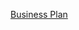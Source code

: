[Business Plan](https://docs.google.com/presentation/d/1NoKXgPYs2U1PO7bBLIibWJK_vdLhK5wYVctMoU1anN8/edit?usp=sharing)
